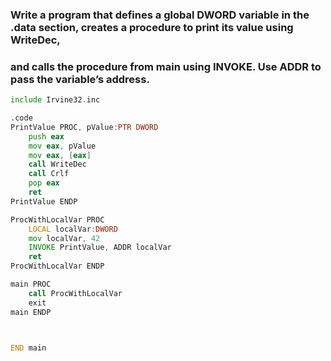 ### Write a program that defines a global DWORD variable in the .data section, creates a procedure to print its value using WriteDec, 
### and calls the procedure from main using INVOKE. Use ADDR to pass the variable’s address.
```asm
include Irvine32.inc

.code
PrintValue PROC, pValue:PTR DWORD
    push eax
    mov eax, pValue
    mov eax, [eax]
    call WriteDec
    call Crlf
    pop eax
    ret
PrintValue ENDP

ProcWithLocalVar PROC
    LOCAL localVar:DWORD
    mov localVar, 42
    INVOKE PrintValue, ADDR localVar
    ret
ProcWithLocalVar ENDP

main PROC
    call ProcWithLocalVar
    exit
main ENDP



END main
```
